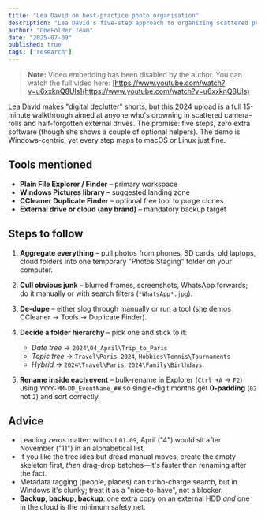 ```yaml
---
title: "Lea David on best-practice photo organisation"
description: "Lea David's five-step approach to organizing scattered photos using basic file management tools, focused on gathering, culling, and creating consistent folder hierarchies."
author: "OneFolder Team"
date: "2025-07-09"
published: true
tags: ["research"]
---
```


> **Note:** Video embedding has been disabled by the author. You can watch the full video here: [https://www.youtube.com/watch?v=u6xxknQ8Uls](https://www.youtube.com/watch?v=u6xxknQ8Uls)

Lea David makes "digital declutter" shorts, but this 2024 upload is a full 15-minute walkthrough aimed at anyone who's drowning in scattered camera-rolls and half-forgotten external drives. The promise: five steps, zero extra software (though she shows a couple of optional helpers). The demo is Windows-centric, yet every step maps to macOS or Linux just fine.

## Tools mentioned

- **Plain File Explorer / Finder** – primary workspace
- **Windows Pictures library** – suggested landing zone
- **CCleaner Duplicate Finder** – optional free tool to purge clones
- **External drive or cloud (any brand)** – mandatory backup target

## Steps to follow

1. **Aggregate everything** – pull photos from phones, SD cards, old laptops, cloud folders into one temporary "Photos Staging" folder on your computer.
2. **Cull obvious junk** – blurred frames, screenshots, WhatsApp forwards; do it manually or with search filters (`*WhatsApp*.jpg`).
3. **De-dupe** – either slog through manually or run a tool (she demos CCleaner → Tools → Duplicate Finder).
4. **Decide a folder hierarchy** – pick one and stick to it:
   - _Date tree_ → `2024\04_April\Trip_to_Paris`
   - _Topic tree_ → `Travel\Paris 2024`, `Hobbies\Tennis\Tournaments`
   - _Hybrid_ → `2024\Travel\Paris`, `2024\Family\Birthdays`.

5. **Rename inside each event** – bulk-rename in Explorer (`Ctrl +A` → `F2`) using `YYYY-MM-DD_EventName_##` so single-digit months get **0-padding** (`02` not `2`) and sort correctly.

## Advice

- Leading zeros matter: without `01…09`, April ("4") would sit after November ("11") in an alphabetical list.
- If you like the tree idea but dread manual moves, create the empty skeleton first, _then_ drag-drop batches—it's faster than renaming after the fact.
- Metadata tagging (people, places) can turbo-charge search, but in Windows it's clunky; treat it as a "nice-to-have", not a blocker.
- **Backup, backup, backup**: one extra copy on an external HDD _and_ one in the cloud is the minimum safety net.
